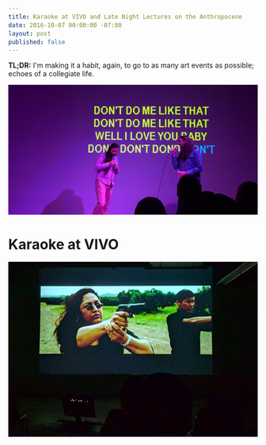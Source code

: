 ```yaml
---
title: Karaoke at VIVO and Late Night Lectures on the Anthropocene
date: 2016-10-07 00:00:00 -07:00
layout: post
published: false
---
```


**TL;DR:** I'm making it a habit, again, to go to as many art events as possible; echoes of a collegiate life.

![VIVO Karaoke][1]

# Karaoke at VIVO

![projection][2]




[1]: ../assets/img/vivo-karaoke.jpg
[2]: ../assets/img/vivo-guns.jpg